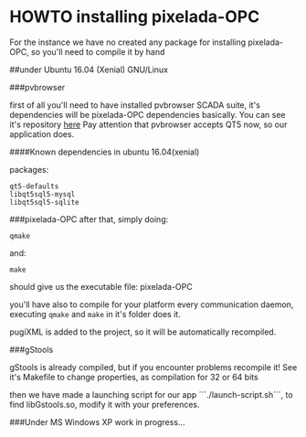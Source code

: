 HOWTO installing pixelada-OPC
========

For the instance we have no created any package for installing pixelada-OPC, so you'll need to compile it by hand

##under Ubuntu 16.04 (Xenial) GNU/Linux

###pvbrowser

first of all you'll need to have installed pvbrowser SCADA suite, it's dependencies will be pixelada-OPC dependencies basically.
You can see it's repository [here](https://github.com/pvbrowser/pvb)
Pay attention that pvbrowser accepts QT5 now, so our application does.

####Known dependencies in ubuntu 16.04(xenial)

packages:
```
qt5-defaults
libqt5sql5-mysql
libqt5sql5-sqlite
```

###pixelada-OPC
after that, simply doing:
```
qmake
```
and:
```
make
```
should give us the executable file: pixelada-OPC

you'll have also to compile for your platform every communication daemon, executing ```qmake``` and ```make``` in it's folder does it.

pugiXML is added to the project, so it will be automatically recompiled.

###gStools

gStools is already compiled, but if you encounter problems recompile it! See it's Makefile to change properties, as compilation for 32 or 64 bits

then we have made a launching script for our app ´´´./launch-script.sh´´´, to find libGstools.so, modify it with your preferences.

###Under MS Windows XP
work in progress...


